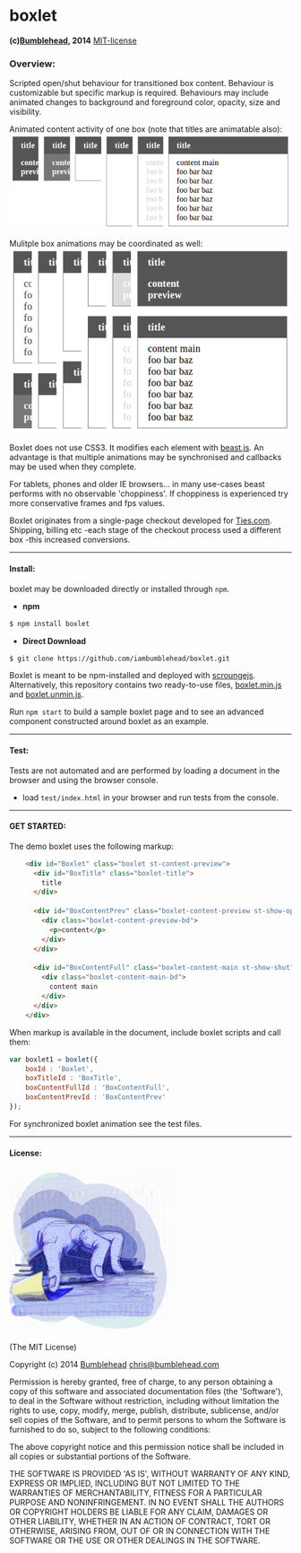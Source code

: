 boxlet
======
**(c)[Bumblehead][0], 2014** [MIT-license](#license)

### Overview:

Scripted open/shut behaviour for transitioned box content. Behaviour is customizable but specific markup is required. Behaviours may include animated changes to background and foreground color, opacity, size and visibility.

Animated content activity of one box (note that titles are animatable also):
 ![screenshot][1]

Mulitple box animations may be coordinated as well:
 ![screenshot][2]

Boxlet does not use CSS3. It modifies each element with [beast.js][3]. An advantage is that multiple animations may be synchronised and callbacks may be used when they complete.

For tablets, phones and older IE browsers... in many use-cases beast performs with no observable 'choppiness'. If choppiness is experienced try more conservative frames and fps values.

Boxlet originates from a single-page checkout developed for [Ties.com][4]. Shipping, billing etc -each stage of the checkout process used a different box -this increased conversions.

[0]: http://www.bumblehead.com                            "bumblehead"
[1]: https://github.com/iambumblehead/boxlet/raw/master/img/boxlet-animation-1.png
[2]: https://github.com/iambumblehead/boxlet/raw/master/img/boxlet-animation-2.png
[3]: https://github.com/iambumblehead/beast
[4]: http://ties.com

---------------------------------------------------------
#### <a id="install"></a>Install:

boxlet may be downloaded directly or installed through `npm`.

 * **npm**

 ```bash
 $ npm install boxlet
 ```

 * **Direct Download**
 
 ```bash
 $ git clone https://github.com/iambumblehead/boxlet.git
 ```

Boxlet is meant to be npm-installed and deployed with [scroungejs][3]. Alternatively, this repository contains two ready-to-use files, [boxlet.min.js][6] and [boxlet.unmin.js][7].

Run `npm start` to build a sample boxlet page and to see an advanced component constructed around boxlet as an example.


[3]: https://github.com/iambumblehead/scroungejs          "scroungejs"
[6]: http://github.com/iambumblehead/boxlet/raw/master/boxlet.min.js
[7]: http://github.com/iambumblehead/boxlet/raw/master/boxlet.unmin.js

---------------------------------------------------------
#### <a id="test"></a>Test:

Tests are not automated and are performed by loading a document in the browser and using the browser console.

- load `test/index.html` in your browser and run tests from the console.

---------------------------------------------------------
#### <a id="get-started">GET STARTED:

The demo boxlet uses the following markup:
```html
    <div id="Boxlet" class="boxlet st-content-preview">
      <div id="BoxTitle" class="boxlet-title">
        title
      </div>

      <div id="BoxContentPrev" class="boxlet-content-preview st-show-open">
        <div class="boxlet-content-preview-bd">
          <p>content</p>
        </div>
      </div>

      <div id="BoxContentFull" class="boxlet-content-main st-show-shut">
        <div class="boxlet-content-main-bd">
          content main
        </div>
      </div>
    </div>
```

When markup is available in the document, include boxlet scripts and call them:
```javascript
var boxlet1 = boxlet({
    boxId : 'Boxlet',
    boxTitleId : 'BoxTitle',
    boxContentFullId : 'BoxContentFull',
    boxContentPrevId : 'BoxContentPrev'
});
```

For synchronized boxlet animation see the test files.

---------------------------------------------------------
#### <a id="license">License:

 ![scrounge](http://github.com/iambumblehead/scroungejs/raw/master/img/hand.png) 

(The MIT License)

Copyright (c) 2014 [Bumblehead][0] <chris@bumblehead.com>

Permission is hereby granted, free of charge, to any person obtaining a copy of this software and associated documentation files (the 'Software'), to deal in the Software without restriction, including without limitation the rights to use, copy, modify, merge, publish, distribute, sublicense, and/or sell copies of the Software, and to permit persons to whom the Software is furnished to do so, subject to the following conditions:

The above copyright notice and this permission notice shall be included in all copies or substantial portions of the Software.

THE SOFTWARE IS PROVIDED 'AS IS', WITHOUT WARRANTY OF ANY KIND, EXPRESS OR IMPLIED, INCLUDING BUT NOT LIMITED TO THE WARRANTIES OF MERCHANTABILITY, FITNESS FOR A PARTICULAR PURPOSE AND NONINFRINGEMENT. IN NO EVENT SHALL THE AUTHORS OR COPYRIGHT HOLDERS BE LIABLE FOR ANY CLAIM, DAMAGES OR OTHER LIABILITY, WHETHER IN AN ACTION OF CONTRACT, TORT OR OTHERWISE, ARISING FROM, OUT OF OR IN CONNECTION WITH THE SOFTWARE OR THE USE OR OTHER DEALINGS IN THE SOFTWARE.
